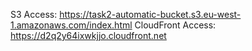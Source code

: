 S3 Access: https://task2-automatic-bucket.s3.eu-west-1.amazonaws.com/index.html
CloudFront Access: https://d2q2y64ixwkjjo.cloudfront.net
